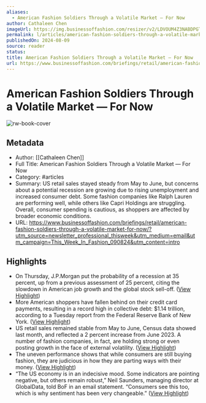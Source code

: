 ```yaml
---
aliases:
  - American Fashion Soldiers Through a Volatile Market — For Now
author: Cathaleen Chen
imageUrl: https://img.businessoffashion.com/resizer/v2/LDVOUM4Z3NABDPGTAQUL6HERME.jpg?smart=true&auth=228a9c57b5caaafa12ec24cd1042afbb93f918858de581b8991f84a663a743f6&width=1200&height=630
permalink: l/articles/american-fashion-soldiers-through-a-volatile-market-for-now-2
publishedOn: 2024-08-09
source: reader
status: 
title: American Fashion Soldiers Through a Volatile Market — For Now
url: https://www.businessoffashion.com/briefings/retail/american-fashion-soldiers-through-a-volatile-market-for-now/?utm_source=newsletter_professional_thisweek&utm_medium=email&utm_campaign=This_Week_In_Fashion_090824&utm_content=intro
---
```

# American Fashion Soldiers Through a Volatile Market — For Now

![rw-book-cover](https://img.businessoffashion.com/resizer/v2/LDVOUM4Z3NABDPGTAQUL6HERME.jpg?smart=true&auth=228a9c57b5caaafa12ec24cd1042afbb93f918858de581b8991f84a663a743f6&width=1200&height=630)

## Metadata

- Author: [[Cathaleen Chen]]
- Full Title: American Fashion Soldiers Through a Volatile Market — For Now
- Category: #articles
- Summary: US retail sales stayed steady from May to June, but concerns about a potential recession are growing due to rising unemployment and increased consumer debt. Some fashion companies like Ralph Lauren are performing well, while others like Capri Holdings are struggling. Overall, consumer spending is cautious, as shoppers are affected by broader economic conditions.
- URL: https://www.businessoffashion.com/briefings/retail/american-fashion-soldiers-through-a-volatile-market-for-now/?utm_source=newsletter_professional_thisweek&utm_medium=email&utm_campaign=This_Week_In_Fashion_090824&utm_content=intro

## Highlights

- On Thursday, J.P.Morgan put the probability of a recession at 35 percent, up from a previous assessment of 25 percent, citing the slowdown in American job growth and the global stock sell-off. ([View Highlight](https://read.readwise.io/read/01j538mhqbgmzz65bzzfd263bc))
- More American shoppers have fallen behind on their credit card payments, resulting in a record high in collective debt: $1.14 trillion, according to a Tuesday report from the Federal Reserve Bank of New York. ([View Highlight](https://read.readwise.io/read/01j538msxc36yzkve8g23ej75b))
- US retail sales remained stable from May to June, Census data showed last month, and reflected a 2 percent increase from June 2023. A number of fashion companies, in fact, are holding strong or even posting growth in the face of external volatility. ([View Highlight](https://read.readwise.io/read/01j538n117rn5jxq888c0rrzn0))
- The uneven performance shows that while consumers are still buying fashion, they are judicious in how they are parting ways with their money. ([View Highlight](https://read.readwise.io/read/01j538ndx29az4fqh4c4gvwny7))
- “The US economy is in an indecisive mood. Some indicators are pointing negative, but others remain robust,” Neil Saunders, managing director at GlobalData, told BoF in an email statement. “Consumers see this too, which is why sentiment has been very changeable.” ([View Highlight](https://read.readwise.io/read/01j538nxtzpfj7jp69js8fq5xc))
